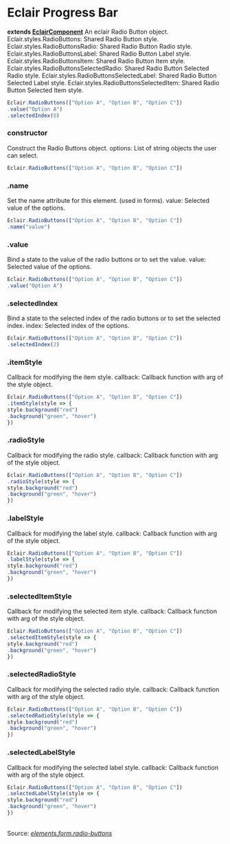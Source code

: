 # Eclair Progress Bar
__extends [EclairComponent](https://github.com/SamGarlick/Eclair/tree/main/src/elements/component.js)__
An eclair Radio Button object.
Eclair.styles.RadioButtons: Shared Radio Button style.
Eclair.styles.RadioButtonsRadio: Shared Radio Button Radio style.
Eclair.styles.RadioButtonsLabel: Shared Radio Button Label style.
Eclair.styles.RadioButtonsItem: Shared Radio Button Item style.
Eclair.styles.RadioButtonsSelectedRadio: Shared Radio Button Selected Radio style.
Eclair.styles.RadioButtonsSelectedLabel: Shared Radio Button Selected Label style.
Eclair.styles.RadioButtonsSelectedItem: Shared Radio Button Selected Item style.
```javascript
Eclair.RadioButtons(["Option A", "Option B", "Option C"])
.value("Option A")
.selectedIndex(0)
```
### constructor
Construct the Radio Buttons object.
options: List of string objects the user can select.
```javascript
Eclair.RadioButtons(["Option A", "Option B", "Option C"])
```  
### .name
Set the name attribute for this element. (used in forms).
value: Selected value of the options.
```javascript
Eclair.RadioButtons(["Option A", "Option B", "Option C"])
.name("value")
```  
### .value
Bind a state to the value of the radio buttons or to set the value.
value: Selected value of the options.
```javascript
Eclair.RadioButtons(["Option A", "Option B", "Option C"])
.value("Option A")
```   
### .selectedIndex
Bind a state to the selected index of the radio buttons or to set the selected index.
index: Selected index of the options.
```javascript
Eclair.RadioButtons(["Option A", "Option B", "Option C"])
.selectedIndex(2)
```   
### .itemStyle
Callback for modifying the item style.
callback: Callback function with arg of the style object.
```javascript
Eclair.RadioButtons(["Option A", "Option B", "Option C"])
.itemStyle(style => {
style.background("red")
.background("green", "hover")
})
```   
### .radioStyle
Callback for modifying the radio style.
callback: Callback function with arg of the style object.
```javascript
Eclair.RadioButtons(["Option A", "Option B", "Option C"])
.radioStyle(style => {
style.background("red")
.background("green", "hover")
})
```          
### .labelStyle
Callback for modifying the label style.
callback: Callback function with arg of the style object.
```javascript
Eclair.RadioButtons(["Option A", "Option B", "Option C"])
.labelStyle(style => {
style.background("red")
.background("green", "hover")
})
```               
### .selectedItemStyle
Callback for modifying the selected item style.
callback: Callback function with arg of the style object.
```javascript
Eclair.RadioButtons(["Option A", "Option B", "Option C"])
.selectedItemStyle(style => {
style.background("red")
.background("green", "hover")
})
```           
### .selectedRadioStyle
Callback for modifying the selected radio style.
callback: Callback function with arg of the style object.
```javascript
Eclair.RadioButtons(["Option A", "Option B", "Option C"])
.selectedRadioStyle(style => {
style.background("red")
.background("green", "hover")
})
```               
### .selectedLabelStyle
Callback for modifying the selected label style.
callback: Callback function with arg of the style object.
```javascript
Eclair.RadioButtons(["Option A", "Option B", "Option C"])
.selectedLabelStyle(style => {
style.background("red")
.background("green", "hover")
})
```            
<br/>Source: [_elements.form.radio-buttons_](https://github.com/SamGarlick/Eclair/tree/main/src/elements/form/radio-buttons.js)